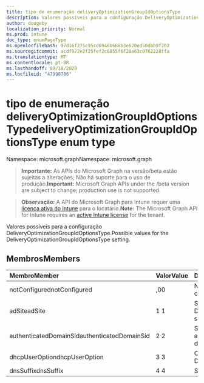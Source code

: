 ```yaml
---
title: tipo de enumeração deliveryOptimizationGroupIdOptionsType
description: Valores possíveis para a configuração DeliveryOptimizationGroupIdOptionsType.
author: dougeby
localization_priority: Normal
ms.prod: intune
doc_type: enumPageType
ms.openlocfilehash: 97d16f275c95cd6946b668b3e620ed50dbb9f702
ms.sourcegitcommit: acdf972e2f25fef2c6855f6f28a63c0762228ffa
ms.translationtype: MT
ms.contentlocale: pt-BR
ms.lasthandoff: 09/18/2020
ms.locfileid: "47998786"
---
```

# <a name="deliveryoptimizationgroupidoptionstype-enum-type"></a><span data-ttu-id="c9d6e-103">tipo de enumeração deliveryOptimizationGroupIdOptionsType</span><span class="sxs-lookup"><span data-stu-id="c9d6e-103">deliveryOptimizationGroupIdOptionsType enum type</span></span>

<span data-ttu-id="c9d6e-104">Namespace: microsoft.graph</span><span class="sxs-lookup"><span data-stu-id="c9d6e-104">Namespace: microsoft.graph</span></span>

> <span data-ttu-id="c9d6e-105">**Importante:** As APIs do Microsoft Graph na versão/beta estão sujeitas a alterações; Não há suporte para o uso de produção.</span><span class="sxs-lookup"><span data-stu-id="c9d6e-105">**Important:** Microsoft Graph APIs under the /beta version are subject to change; production use is not supported.</span></span>

> <span data-ttu-id="c9d6e-106">**Observação:** A API do Microsoft Graph para Intune requer uma [licença ativa do Intune](https://go.microsoft.com/fwlink/?linkid=839381) para o locatário.</span><span class="sxs-lookup"><span data-stu-id="c9d6e-106">**Note:** The Microsoft Graph API for Intune requires an [active Intune license](https://go.microsoft.com/fwlink/?linkid=839381) for the tenant.</span></span>

<span data-ttu-id="c9d6e-107">Valores possíveis para a configuração DeliveryOptimizationGroupIdOptionsType.</span><span class="sxs-lookup"><span data-stu-id="c9d6e-107">Possible values for the DeliveryOptimizationGroupIdOptionsType setting.</span></span>

## <a name="members"></a><span data-ttu-id="c9d6e-108">Membros</span><span class="sxs-lookup"><span data-stu-id="c9d6e-108">Members</span></span>
|<span data-ttu-id="c9d6e-109">Membro</span><span class="sxs-lookup"><span data-stu-id="c9d6e-109">Member</span></span>|<span data-ttu-id="c9d6e-110">Valor</span><span class="sxs-lookup"><span data-stu-id="c9d6e-110">Value</span></span>|<span data-ttu-id="c9d6e-111">Descrição</span><span class="sxs-lookup"><span data-stu-id="c9d6e-111">Description</span></span>|
|:---|:---|:---|
|<span data-ttu-id="c9d6e-112">notConfigured</span><span class="sxs-lookup"><span data-stu-id="c9d6e-112">notConfigured</span></span>|<span data-ttu-id="c9d6e-113">,0</span><span class="sxs-lookup"><span data-stu-id="c9d6e-113">0</span></span>|<span data-ttu-id="c9d6e-114">Não configurado.</span><span class="sxs-lookup"><span data-stu-id="c9d6e-114">Not configured.</span></span>|
|<span data-ttu-id="c9d6e-115">adSite</span><span class="sxs-lookup"><span data-stu-id="c9d6e-115">adSite</span></span>|<span data-ttu-id="c9d6e-116">1 </span><span class="sxs-lookup"><span data-stu-id="c9d6e-116">1</span></span>|<span data-ttu-id="c9d6e-117">Site do Active Directory.</span><span class="sxs-lookup"><span data-stu-id="c9d6e-117">Active Directory site.</span></span>|
|<span data-ttu-id="c9d6e-118">authenticatedDomainSid</span><span class="sxs-lookup"><span data-stu-id="c9d6e-118">authenticatedDomainSid</span></span>|<span data-ttu-id="c9d6e-119">2 </span><span class="sxs-lookup"><span data-stu-id="c9d6e-119">2</span></span>|<span data-ttu-id="c9d6e-120">SID de domínio autenticado.</span><span class="sxs-lookup"><span data-stu-id="c9d6e-120">Authenticated domain SID.</span></span>|
|<span data-ttu-id="c9d6e-121">dhcpUserOption</span><span class="sxs-lookup"><span data-stu-id="c9d6e-121">dhcpUserOption</span></span>|<span data-ttu-id="c9d6e-122">3 </span><span class="sxs-lookup"><span data-stu-id="c9d6e-122">3</span></span>|<span data-ttu-id="c9d6e-123">Opção de usuário DHCP.</span><span class="sxs-lookup"><span data-stu-id="c9d6e-123">DHCP user option.</span></span>|
|<span data-ttu-id="c9d6e-124">dnsSuffix</span><span class="sxs-lookup"><span data-stu-id="c9d6e-124">dnsSuffix</span></span>|<span data-ttu-id="c9d6e-125">4 </span><span class="sxs-lookup"><span data-stu-id="c9d6e-125">4</span></span>|<span data-ttu-id="c9d6e-126">Sufixo DNS.</span><span class="sxs-lookup"><span data-stu-id="c9d6e-126">DNS suffix.</span></span>|






